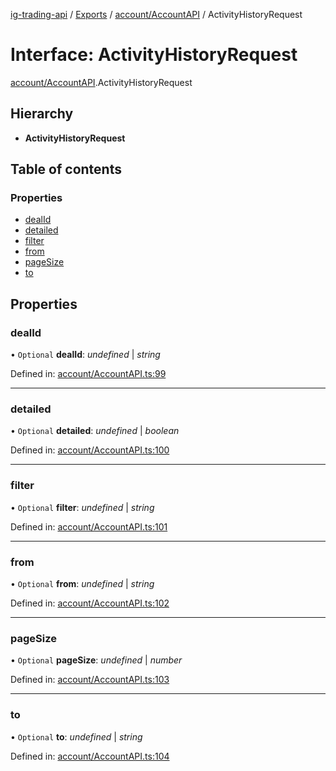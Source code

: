 [ig-trading-api](../README.md) / [Exports](../modules.md) / [account/AccountAPI](../modules/account_accountapi.md) / ActivityHistoryRequest

# Interface: ActivityHistoryRequest

[account/AccountAPI](../modules/account_accountapi.md).ActivityHistoryRequest

## Hierarchy

- **ActivityHistoryRequest**

## Table of contents

### Properties

- [dealId](account_accountapi.activityhistoryrequest.md#dealid)
- [detailed](account_accountapi.activityhistoryrequest.md#detailed)
- [filter](account_accountapi.activityhistoryrequest.md#filter)
- [from](account_accountapi.activityhistoryrequest.md#from)
- [pageSize](account_accountapi.activityhistoryrequest.md#pagesize)
- [to](account_accountapi.activityhistoryrequest.md#to)

## Properties

### dealId

• `Optional` **dealId**: _undefined_ \| _string_

Defined in: [account/AccountAPI.ts:99](https://github.com/bennycode/ig-trading-api/blob/a046dbb/src/account/AccountAPI.ts#L99)

---

### detailed

• `Optional` **detailed**: _undefined_ \| _boolean_

Defined in: [account/AccountAPI.ts:100](https://github.com/bennycode/ig-trading-api/blob/a046dbb/src/account/AccountAPI.ts#L100)

---

### filter

• `Optional` **filter**: _undefined_ \| _string_

Defined in: [account/AccountAPI.ts:101](https://github.com/bennycode/ig-trading-api/blob/a046dbb/src/account/AccountAPI.ts#L101)

---

### from

• `Optional` **from**: _undefined_ \| _string_

Defined in: [account/AccountAPI.ts:102](https://github.com/bennycode/ig-trading-api/blob/a046dbb/src/account/AccountAPI.ts#L102)

---

### pageSize

• `Optional` **pageSize**: _undefined_ \| _number_

Defined in: [account/AccountAPI.ts:103](https://github.com/bennycode/ig-trading-api/blob/a046dbb/src/account/AccountAPI.ts#L103)

---

### to

• `Optional` **to**: _undefined_ \| _string_

Defined in: [account/AccountAPI.ts:104](https://github.com/bennycode/ig-trading-api/blob/a046dbb/src/account/AccountAPI.ts#L104)
